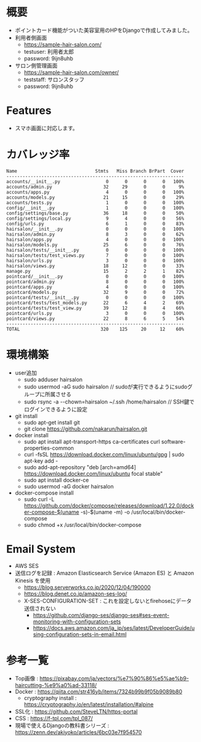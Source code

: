 # 概要
- ポイントカード機能がついた美容室用のHPをDjangoで作成してみました。
- 利用者側画面
  - https://sample-hair-salon.com/
  - testuser: 利用者太郎
  - password: 9ijn8uhb
- サロン側管理画面
  - https://sample-hair-salon.com/owner/
  - teststaff: サロンスタッフ
  - password: 9ijn8uhb

# Features
- スマホ画面に対応します。

# カバレッジ率
```
Name                             Stmts   Miss Branch BrPart  Cover
------------------------------------------------------------------
accounts/__init__.py                 0      0      0      0   100%
accounts/admin.py                   32     29      0      0     9%
accounts/apps.py                     4      0      0      0   100%
accounts/models.py                  21     15      0      0    29%
accounts/tests.py                    1      0      0      0   100%
config/__init__.py                   1      0      0      0   100%
config/settings/base.py             36     18      0      0    50%
config/settings/local.py             9      4      0      0    56%
config/urls.py                       6      1      0      0    83%
hairsalon/__init__.py                0      0      0      0   100%
hairsalon/admin.py                   8      3      0      0    62%
hairsalon/apps.py                    4      0      0      0   100%
hairsalon/models.py                 25      6      0      0    76%
hairsalon/tests/__init__.py          0      0      0      0   100%
hairsalon/tests/test_views.py        7      0      0      0   100%
hairsalon/urls.py                    3      0      0      0   100%
hairsalon/views.py                  18     12      0      0    33%
manage.py                           15      2      2      1    82%
pointcard/__init__.py                0      0      0      0   100%
pointcard/admin.py                   8      0      0      0   100%
pointcard/apps.py                    4      0      0      0   100%
pointcard/models.py                 32      9      0      0    72%
pointcard/tests/__init__.py          0      0      0      0   100%
pointcard/tests/test_models.py      22      6      4      2    69%
pointcard/tests/test_view.py        39     12      8      4    66%
pointcard/urls.py                    3      0      0      0   100%
pointcard/views.py                  22      8      6      5    54%
------------------------------------------------------------------
TOTAL                              320    125     20     12    60%

```

# 環境構築

- user追加
  - sudo adduser hairsalon
  - sudo usermod -aG sudo hairsalon // sudoが実行できるようにsudoグループに所属させる
  - sudo rsync -a --chown=hairsalon ~/.ssh /home/hairsalon // SSH鍵でログインできるように設定
- git install
  - sudo apt-get install git
  - git clone https://github.com/nakarun/hairsalon.git
- docker install
  - sudo apt install apt-transport-https ca-certificates curl software-properties-common
  - curl -fsSL https://download.docker.com/linux/ubuntu/gpg | sudo apt-key add -
  - sudo add-apt-repository "deb [arch=amd64] https://download.docker.com/linux/ubuntu focal stable"
  - sudo apt install docker-ce
  - sudo usermod -aG docker hairsalon
- docker-compose install
  - sudo curl -L https://github.com/docker/compose/releases/download/1.22.0/docker-compose-$(uname -s)-$(uname -m) -o /usr/local/bin/docker-compose
  - sudo chmod +x /usr/local/bin/docker-compose
  
# Email System
- AWS SES
- 送信ログを記録 : Amazon Elasticsearch Service (Amazon ES) と Amazon Kinesis を使用
  - https://blog.serverworks.co.jp/2020/12/04/190000
  - https://blog.denet.co.jp/amazon-ses-log/
  - X-SES-CONFIGURATION-SET : これを設定しないとfirehoseにデータ送信されない
    - https://github.com/django-ses/django-ses#ses-event-monitoring-with-configuration-sets
    - https://docs.aws.amazon.com/ja_jp/ses/latest/DeveloperGuide/using-configuration-sets-in-email.html

# 参考一覧
- Top画像 : https://pixabay.com/ja/vectors/%e7%90%86%e5%ae%b9-haircutting-%e9%a0%ad-33118/
- Docker : https://qiita.com/str416yb/items/7324b99b9f05b9089b80
  - cryptography install : https://cryptography.io/en/latest/installation/#alpine
- SSL化 : https://github.com/SteveLTN/https-portal
- CSS : https://f-tpl.com/tpl_087/
- 現場で使えるDjangoの教科書シリーズ : https://zenn.dev/akiyoko/articles/6bc03e7f954570